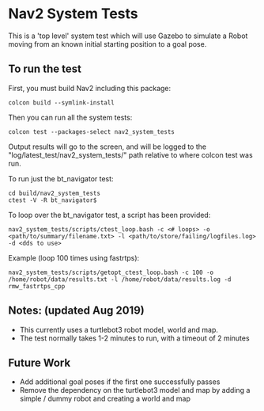 # Nav2 System Tests

This is a 'top level' system test which will use Gazebo to simulate a Robot moving from an known initial starting position to a goal pose.

## To run the test
First, you must build Nav2 including this package:
```
colcon build --symlink-install
```
Then you can run all the system tests:
```
colcon test --packages-select nav2_system_tests
```
Output results will go to the screen, and will be logged to the "log/latest_test/nav2_system_tests/" path relative to where colcon test was run.

To run just the bt_navigator test:
```
cd build/nav2_system_tests
ctest -V -R bt_navigator$
```

To loop over the bt_navigator test, a script has been provided:
```
nav2_system_tests/scripts/ctest_loop.bash -c <# loops> -o <path/to/summary/filename.txt> -l <path/to/store/failing/logfiles.log> -d <dds to use>
```

Example (loop 100 times using fastrtps):
```
nav2_system_tests/scripts/getopt_ctest_loop.bash -c 100 -o /home/robot/data/results.txt -l /home/robot/data/results.log -d rmw_fastrtps_cpp
```

## Notes: (updated Aug 2019)
 * This currently uses a turtlebot3 robot model, world and map.
 * The test normally takes 1-2 minutes to run, with a timeout of 2 minutes

## Future Work
 * Add additional goal poses if the first one successfully passes
 * Remove the dependency on the turtlebot3 model and map by adding a simple / dummy robot and creating a world and map

